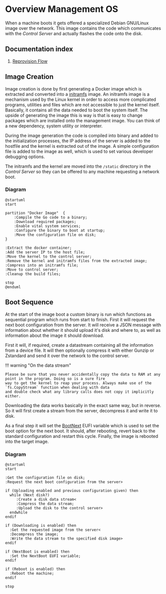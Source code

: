 # Overview Management OS
When a machine boots it gets offered a specialized Debian GNU/Linux image over the network. This image contains the code which communicates with the *Control Server* and actually flashes the code onto the disk.

## Documentation index
1. [Reprovision Flow](repovision_flow.md)

## Image Creation
Image creation is done by first generating a Docker image which is extracted and converted into a [initramfs](https://wiki.debian.org/initramfs) image. An initramfs image is a mechanism used by the Linux kernel in order to access more complicated programs, utilities and files which are not accessible to just the kernel itself. Basically, it contains all the data needed to boot the system itself. The upside of generating the image this is way is that is easy to change packages which are installed onto the management image. You can think of a new dependency, system utility or interpreter.

During the image generation the code is compiled into binary and added to the initialization processes, the IP address of the server is added to the hostfile and the kernel is extracted out of the image. A simple configuration file is added to the image as well, which is used to set various developer debugging options.

The initramfs and the kernel are moved into the `/static` directory in the *Control Server* so they can be offered to any machine requesting a network boot.

### Diagram
```plantuml
@startuml
start

partition "Docker Image"  {
	:Compile the Go code to a binary;
	:Download required packages;
	:Enable vital system services;
    :Configure the binary to boot at startup;
	:Move the configuration file on disk;
}

:Extract the docker container;
:Add the server IP to the host file;
:Move the kernel to the control server;
:Remove the kernel and initramfs files from the extracted image;
:Compress into an initramfs file;
:Move to control server;
:Cleanup the build files;

stop
@enduml
```

## Boot Sequence
At the start of the image boot a custom binary is run which functions as sequential program which runs from start to finish. First it will request the next boot configuration from the server. It will receive a JSON message with information about whether it should upload it's disk and where to, as well as information about the image it should download.

First it will, if required, create a datastream containing all the information from a device file. It will then optionally compress it with either Gunzip or Zstandard and send it over the network to the control server.

!!! warning "On the data stream"

    Please be sure that you never accidentally copy the data to RAM at any point in the program. Doing so is a sure fire
    way to get the kernel to reap your process. Always make use of the `fs.CopyStream` function when dealing with data
    and double check what any library calls does not copy it implicitly either.

Downloading the data works basically in the exact same way, but in reverse. So it will first create a stream from the server, decompress it and write it to disk.

As a final step it will set the [BootNext](https://edk2-docs.gitbook.io/edk-ii-uefi-driver-writer-s-guide/3_foundation/readme.15/31511_boot_manager_bootnext_processing) EUFI variable which is used to set the boot option for the next boot. It should, after rebooting, revert back to the standard configuration and restart this cycle. Finally, the image is rebooted into the target image.

### Diagram
```plantuml
@startuml
start

:Get the configuration file on disk;
:Request the next boot configuration from the server>

if (Uploading enabled and previous configuration given) then
  while (Next disk?)
     :Create a disk data stream<
	 :Compress the data stream;
	 :Upload the disk to the control server>
  endwhile
endif

if (Downloading is enabled) then
  :Get the requested image from the server<
  :Decompress the image;
  :Write the data stream to the specified disk image>
endif

if (NextBoot is enabled) then
  :Set the NextBoot EUFI variable;
endif

if (Reboot is enabled) then
  :Reboot the machine;
endif

stop
```
